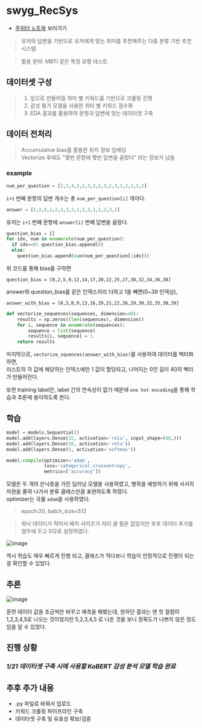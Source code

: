 # swyg_RecSys

* [주피터 노트북](https://github.com/swyg-goorm/swyg_RecSys/blob/main/SWYG_RecSys.ipynb) 보러가기

> 유저의 답변을 기반으로 유저에게 맞는 취미를 추천해주는 다중 분류 기반 추천 시스템

> 활용 분야: MBTI 같은 특정 유형 테스트

## 데이터셋 구성

> 1. 앞으로 만들어질 취미 별 키워드를 기반으로 크롤링 진행</br>
> 2. 감성 평가 모델을 사용한 취미 별 키워드 점수화</br>
> 3. EDA 결과를 활용하여 문항과 답변에 맞는 데이터셋 구축</br>

## 데이터 전처리

> Accumulative bias를 활용한 위치 정보 임베딩</br>
> Vectorize 후에도 "몇번 문항에 몇번 답변을 골랐다" 라는 정보가 남음</br>


### example

```Python
num_per_question = [2,3,4,3,2,3,3,2,3,2,3,2,2,2,2,2]
```

```i+1``` 번째 문항의 답변 개수는 총 ```num_per_question[i]``` 개이다.

```Python
answer = [1,2,4,1,2,3,3,2,1,2,3,1,1,2,3,2]
```

유저는 ```i+1``` 번째 문항에  ```answer[i]``` 번째 답변을 골랐다.

```Python
question_bias = []
for idx, num in enumerate(num_per_question):
  if idx==0: question_bias.append(0)
  else:
    question_bias.append(sum(num_per_question[:idx]))
```

위 코드를 통해 bias를 구하면 

```question_bias = [0,2,5,9,12,14,17,20,22,25,27,30,32,34,36,38]```

answer와 question_bias를 같은 인덱스끼리 더하고 1을 빼면(0~39 인덱싱),

```answer_with_bias = [0,3,8,9,13,16,19,21,22,26,29,30,32,35,38,39]```

```Python
def vectorize_sequences(sequences, dimension=40):
    results = np.zeros((len(sequences), dimension))
    for i, sequence in enumerate(sequences):
        sequence = list(sequence)
        results[i, sequence] = 1.
    return results
```

마지막으로, ```vectorize_squences(answer_with_bias)```를 사용하여 데이터를 벡터화하면, </br>
리스트의 각 값에 해당하는 인덱스에만 1 값이 할당되고, 나머지는 0인 길이 40의 벡터가 만들어진다.


또한 training label은, label 간의 연속성이 없기 때문에 ```one hot encoding```을 통해 학습과 추론에 용이하도록 한다.


## 학습

```Python
model = models.Sequential()
model.add(layers.Dense(32, activation='relu', input_shape=(40,)))
model.add(layers.Dense(16, activation='relu'))
model.add(layers.Dense(5, activation='softmax'))

model.compile(optimizer='adam',
              loss='categorical_crossentropy',
              metrics=['accuracy'])
```

모델은 두 개의 은닉층을 가진 딥러닝 모델을 사용하였고, 병목을 예방하기 위해 서서히 차원을 줄여 나가서 분류 클래스만큼 표현하도록 하였다.</br>
optimizer는 국룰 ```adam```을 사용하였다.

> epoch:20, batch_size=512

> 워낙 데이터가 적어서 배치 사이즈가 저리 클 필욘 없었지만 추후 데이터 추가를 염두에 두고 512로 설정하였다.

![image](https://user-images.githubusercontent.com/86578246/213868694-7652cdb7-42e7-40d0-b89c-7a0322a2e08c.png)

역시 학습도 매우 빠르게 진행 되고, 클래스가 적다보니 학습이 안정적으로 진행이 되는걸 확인할 수 있었다.

## 추론

![image](https://user-images.githubusercontent.com/86578246/213868780-438e80ff-bf1c-44d4-9e7f-de23faba4369.png)

훈련 데이터 값을 조금씩만 바꾸고 예측을 해봤는데, 원하던 결과는 맨 첫 컬럼이 1,2,3,4,5로 나오는 것이었지만 5,2,3,4,5 로 나온 것을 보니 정확도가 나쁘지 않은 정도임을 알 수 있었다.

## 진행 상황

### _1/21 데이터셋 구축 시에 사용할 KoBERT 감성 분석 모델 학습 완료_

## 추후 추가 내용
- .py 파일로 바꿔서 업로드
- 키워드 크롤링 파이프라인 구축
- 데이터셋 구축 및 유효성 확보/검증




